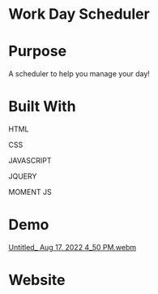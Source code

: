 # Work Day Scheduler


# Purpose

A scheduler to help you manage your day!


# Built With

HTML

CSS

JAVASCRIPT

JQUERY

MOMENT JS

# Demo

[Untitled_ Aug 17, 2022 4_50 PM.webm](https://user-images.githubusercontent.com/106944900/185249552-260e6ed9-b389-4bbe-8b91-807873893ca1.webm)


# Website







